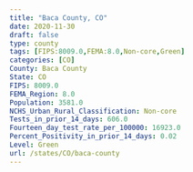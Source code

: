 ```yaml
---
title: "Baca County, CO"
date: 2020-11-30
draft: false
type: county
tags: [FIPS:8009.0,FEMA:8.0,Non-core,Green]
categories: [CO]
County: Baca County
State: CO
FIPS: 8009.0
FEMA_Region: 8.0
Population: 3581.0
NCHS_Urban_Rural_Classification: Non-core
Tests_in_prior_14_days: 606.0
Fourteen_day_test_rate_per_100000: 16923.0
Percent_Positivity_in_prior_14_days: 0.02
Level: Green
url: /states/CO/baca-county
---
```



